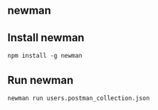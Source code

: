 ## newman

## Install newman

```shell
npm install -g newman
```

## Run newman

```shell
newman run users.postman_collection.json
```

